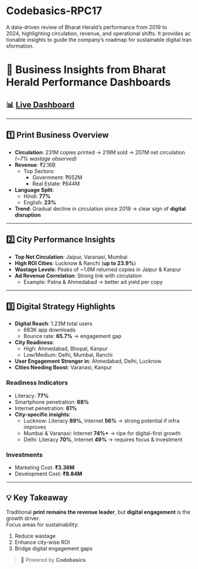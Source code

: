 # Codebasics-RPC17
A data-driven review of Bharat Herald’s performance from 2019 to 2024, highlighting circulation, revenue, and operational shifts. It provides actionable insights to guide the company’s roadmap for sustainable digital transformation.
# 🚀 Business Insights from Bharat Herald Performance Dashboards

## 📊 [Live Dashboard](https://app.powerbi.com/view?r=eyJrIjoiODJjYTVmZmUtNWE4NC00YjFjLWFlZDctZGQ5ZDlhYmU0ODdlIiwidCI6ImM2ZTU0OWIzLTVmNDUtNDAzMi1hYWU5LWQ0MjQ0ZGM1YjJjNCJ9)
---

## 1️⃣ Print Business Overview
- **Circulation**: 231M copies printed → 219M sold → 207M net circulation  
  _(~7% wastage observed)_
- **Revenue**: ₹2.16B  
  - Top Sectors:  
    - Government: ₹652M  
    - Real Estate: ₹644M
- **Language Split**:  
  - Hindi: **77%**  
  - English: **23%**
- **Trend**: Gradual decline in circulation since 2019 → clear sign of **digital disruption**

---

## 2️⃣ City Performance Insights
- **Top Net Circulation**: Jaipur, Varanasi, Mumbai  
- **High ROI Cities**: Lucknow & Ranchi (**up to 23.9%**)  
- **Wastage Levels**: Peaks of ~1.6M returned copies in Jaipur & Kanpur  
- **Ad Revenue Correlation**: Strong link with circulation  
  - Example: Patna & Ahmedabad → better ad yield per copy

---

## 3️⃣ Digital Strategy Highlights
- **Digital Reach**: 1.23M total users  
  - 683K app downloads  
  - Bounce rate: **65.7%** → engagement gap
- **City Readiness**:  
  - High: Ahmedabad, Bhopal, Kanpur  
  - Low/Medium: Delhi, Mumbai, Ranchi  
- **User Engagement Stronger in**: Ahmedabad, Delhi, Lucknow  
- **Cities Needing Boost**: Varanasi, Kanpur  

### Readiness Indicators
- Literacy: **77%**  
- Smartphone penetration: **68%**  
- Internet penetration: **61%**  
- **City-specific insights**:
  - Lucknow: Literacy **89%**, Internet **56%** → strong potential if infra improves  
  - Mumbai & Varanasi: Internet **74%+** → ripe for digital-first growth  
  - Delhi: Literacy **70%**, Internet **49%** → requires focus & investment

### Investments
- Marketing Cost: **₹3.36M**  
- Development Cost: **₹8.84M**

---

## 💡 Key Takeaway
Traditional **print remains the revenue leader**, but **digital engagement** is the growth driver.  
Focus areas for sustainability:
1. Reduce wastage  
2. Enhance city-wise ROI  
3. Bridge digital engagement gaps

 > 🧪 Powered by **Codebasics**
